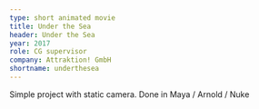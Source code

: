 ```yaml
---
type: short animated movie
title: Under the Sea
header: Under the Sea
year: 2017
role: CG supervisor
company: Attraktion! GmbH
shortname: underthesea
---
```


Simple project with static camera.
Done in Maya / Arnold / Nuke